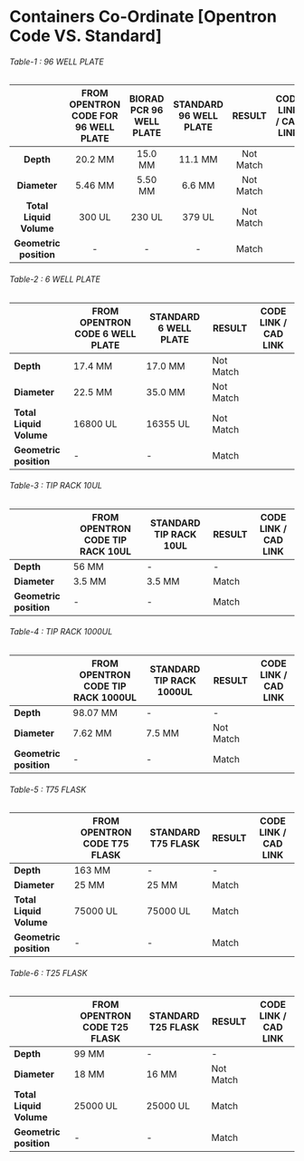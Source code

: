 

# Containers Co-Ordinate [Opentron Code VS. Standard]

#### 



###### Table-1 : 96 WELL PLATE

|                         | FROM OPENTRON CODE FOR 96 WELL PLATE | BIORAD PCR 96 WELL PLATE | STANDARD 96 WELL PLATE |  RESULT   | CODE LINK / CAD LINK |
| :---------------------: | :----------------------------------: | :----------------------: | :--------------------: | :-------: | :------------------: |
|        **Depth**        |               20.2 MM                |         15.0 MM          |        11.1 MM         | Not Match |                      |
|      **Diameter**       |               5.46 MM                |         5.50 MM          |         6.6 MM         | Not Match |                      |
| **Total Liquid Volume** |                300 UL                |          230 UL          |         379 UL         | Not Match |                      |
| **Geometric position**  |                  -                   |            -             |           -            |   Match   |                      |





###### Table-2 : 6 WELL PLATE

|                         | FROM OPENTRON CODE 6 WELL PLATE | STANDARD 6 WELL PLATE | RESULT    | CODE LINK / CAD LINK |
| ----------------------- | ------------------------------- | --------------------- | --------- | -------------------- |
| **Depth**               | 17.4 MM                         | 17.0 MM               | Not Match |                      |
| **Diameter**            | 22.5 MM                         | 35.0 MM               | Not Match |                      |
| **Total Liquid Volume** | 16800 UL                        | 16355 UL              | Not Match |                      |
| **Geometric position**  | -                               | -                     | Match     |                      |





###### Table-3 : TIP RACK 10UL

|                        | FROM OPENTRON CODE TIP RACK 10UL | STANDARD TIP RACK 10UL | RESULT | CODE LINK / CAD LINK |
| ---------------------- | -------------------------------- | ---------------------- | ------ | -------------------- |
| **Depth**              | 56 MM                            | -                      | -      |                      |
| **Diameter**           | 3.5 MM                           | 3.5 MM                 | Match  |                      |
| **Geometric position** | -                                | -                      | Match  |                      |





###### Table-4 : TIP RACK 1000UL

|                        | FROM OPENTRON CODE TIP RACK 1000UL | STANDARD TIP RACK 1000UL | RESULT    | CODE LINK / CAD LINK |
| ---------------------- | ---------------------------------- | ------------------------ | --------- | -------------------- |
| **Depth**              | 98.07 MM                           | -                        | -         |                      |
| **Diameter**           | 7.62 MM                            | 7.5 MM                   | Not Match |                      |
| **Geometric position** | -                                  | -                        | Match     |                      |





###### Table-5 : T75 FLASK

|                         | FROM OPENTRON CODE T75 FLASK | STANDARD T75 FLASK | RESULT | CODE LINK / CAD LINK |
| ----------------------- | ---------------------------- | ------------------ | ------ | -------------------- |
| **Depth**               | 163 MM                       | -                  | -      |                      |
| **Diameter**            | 25 MM                        | 25 MM              | Match  |                      |
| **Total Liquid Volume** | 75000 UL                     | 75000 UL           | Match  |                      |
| **Geometric position**  | -                            | -                  | Match  |                      |





###### Table-6 : T25 FLASK

|                         | FROM OPENTRON CODE T25 FLASK | STANDARD T25 FLASK | RESULT    | CODE LINK / CAD LINK |
| ----------------------- | ---------------------------- | ------------------ | --------- | -------------------- |
| **Depth**               | 99 MM                        | -                  | -         |                      |
| **Diameter**            | 18 MM                        | 16 MM              | Not Match |                      |
| **Total Liquid Volume** | 25000 UL                     | 25000 UL           | Match     |                      |
| **Geometric position**  | -                            | -                  | Match     |                      |









